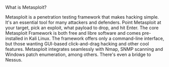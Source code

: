 What is Metasploit?

Metasploit is a penetration testing framework that makes hacking simple. It's an essential tool for many attackers and defenders. Point Metasploit at your target, pick an exploit, what payload to drop, and hit Enter. The core Metasploit Framework is both free and libre software and comes pre-installed in Kali Linux. The framework offers only a command-line interface, but those wanting GUI-based click-and-drag hacking and other cool features. Metasploit integrates seamlessly with Nmap, SNMP scanning and Windows patch enumeration, among others. There's even a bridge to Nessus.
